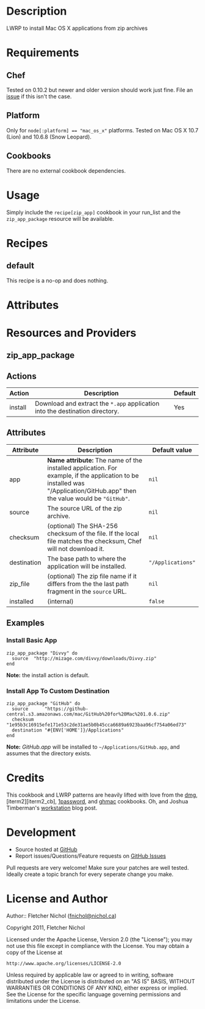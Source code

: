 # Description

LWRP to install Mac OS X applications from zip archives

# Requirements

## Chef

Tested on 0.10.2 but newer and older version should work just fine. File an
[issue][issues] if this isn't the case.

## Platform

Only for `node[:platform] == "mac_os_x"` platforms. Tested on Mac OS X 10.7
(Lion) and 10.6.8 (Snow Leopard).

## Cookbooks

There are no external cookbook dependencies.

# Usage

Simply include the `recipe[zip_app]` cookbook in your run_list and the
`zip_app_package` resource will be available.

# Recipes

## default

This recipe is a no-op and does nothing.

# Attributes

# Resources and Providers

## zip_app_package

## Actions

Action    |Description                   |Default
----------|------------------------------|-------
install   |Download and extract the `*.app` application into the destination directory. |Yes

## Attributes

Attribute   |Description |Default value
------------|------------|-------------
app         |**Name attribute:** The name of the installed application. For example, if the application to be installed was "/Application/GitHub.app" then the value would be `"GitHub"`. |`nil`
source      |The source URL of the zip archive. |`nil`
checksum    |(optional) The SHA-256 checksum of the file. If the local file matches the checksum, Chef will not download it. |`nil`
destination |The base path to where the application will be installed. |`"/Applications"`
zip_file    |(optional) The zip file name if it differs from the the last path fragment in the `source` URL. |`nil`
installed   |(internal) |`false`

## Examples

### Install Basic App

    zip_app_package "Divvy" do
      source  "http://mizage.com/divvy/downloads/Divvy.zip"
    end

**Note:** the install action is default.

### Install App To Custom Destination

    zip_app_package "GitHub" do
      source      "https://github-central.s3.amazonaws.com/mac/GitHub%20for%20Mac%201.0.6.zip"
      checksum    "1e95b3c16915efe171e53c2de31ae5b0b45cca6689a6923baa96cf754a06ed73"
      destination "#{ENV['HOME']}/Applications"
    end

**Note:** *GitHub.app* will be installed to `~/Applications/GitHub.app`,
and assumes that the directory exists.

# Credits

This cookbook and LWRP patterns are heavily lifted with love from the
[dmg][dmg_cb], [iterm2][iterm2_cb], [1password][1password_cb], and
[ghmac][ghmac_cb] cookbooks. Oh, and Joshua Timberman's
[workstation][workstation] blog post.

# Development

* Source hosted at [GitHub][repo]
* Report issues/Questions/Feature requests on [GitHub Issues][issues]

Pull requests are very welcome! Make sure your patches are well tested.
Ideally create a topic branch for every seperate change you make.

# License and Author

Author:: Fletcher Nichol (<fnichol@nichol.ca>)

Copyright 2011, Fletcher Nichol

Licensed under the Apache License, Version 2.0 (the "License");
you may not use this file except in compliance with the License.
You may obtain a copy of the License at

    http://www.apache.org/licenses/LICENSE-2.0

Unless required by applicable law or agreed to in writing, software
distributed under the License is distributed on an "AS IS" BASIS,
WITHOUT WARRANTIES OR CONDITIONS OF ANY KIND, either express or implied.
See the License for the specific language governing permissions and
limitations under the License.

[1password_cb]: http://community.opscode.com/cookbooks/1password
[dmg_cb]:       http://community.opscode.com/cookbooks/dmg
[ghmac_cb]:     http://community.opscode.com/cookbooks/ghmac
[iterm_cb]:     http://community.opscode.com/cookbooks/iterm2
[workstation]:  http://jtimberman.posterous.com/managing-my-workstations-with-chef

[repo]:         https://github.com/fnichol/chef-zip_app
[issues]:       https://github.com/fnichol/chef-zip_app/issues
